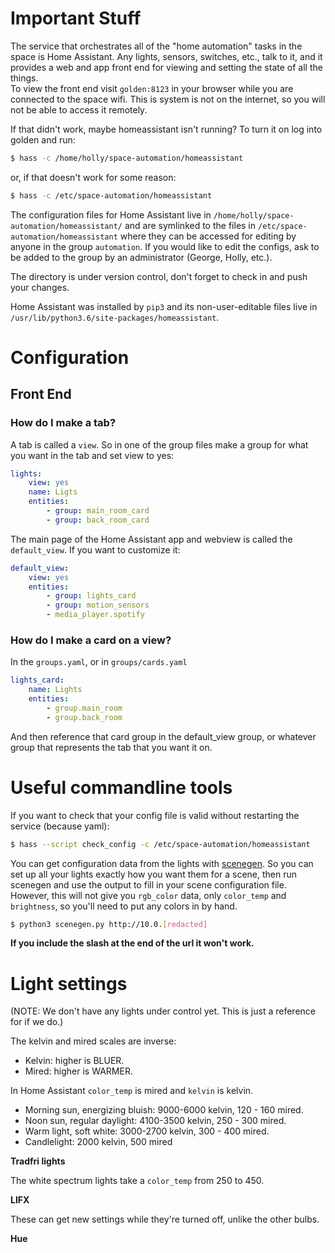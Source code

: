 # Important Stuff

The service that orchestrates all of the "home automation" tasks in the space is Home Assistant.  Any lights, sensors, switches, etc., talk to it, and it provides a web and app front end for viewing and setting the state of all the things.  
To view the front end visit `golden:8123` in your browser while you are connected to the space wifi.  This is system is not on the internet, so you will not be able to access it remotely.

If that didn't work, maybe homeassistant isn't running?  To turn it on log into golden and run:

```bash
$ hass -c /home/holly/space-automation/homeassistant
```

or, if that doesn't work for some reason:

```bash
$ hass -c /etc/space-automation/homeassistant
```

The configuration files for Home Assistant live in `/home/holly/space-automation/homeassistant/` and are symlinked to the files in `/etc/space-automation/homeassistant` where they can be accessed for editing by anyone in the group `automation`.  If you would like to edit the configs, ask to be added to the group by an administrator (George, Holly, etc.).

The directory is under version control, don't forget to check in and push your changes.

Home Assistant was installed by `pip3` and its non-user-editable files live in `/usr/lib/python3.6/site-packages/homeassistant`.

# Configuration

## Front End

### How do I make a tab?

A tab is called a `view`.  So in one of the group files make a group for what you want in the tab and set view to yes:

```yaml
lights:
    view: yes
    name: Ligts
    entities:
        - group: main_room_card
        - group: back_room_card
```

The main page of the Home Assistant app and webview is called the `default_view`.  If you want to customize it:

```yaml
default_view:
    view: yes
    entities:
        - group: lights_card
        - group: motion_sensors
        - media_player.spotify
```

### How do I make a card on a view?

In the `groups.yaml`, or in `groups/cards.yaml`

```yaml
lights_card:
    name: Lights
    entities:
        - group.main_room
        - group.back_room
```

And then reference that card group in the default_view group, or whatever group that represents the tab that you want it on.


# Useful commandline tools

If you want to check that your config file is valid without restarting the service (because yaml):

```bash
$ hass --script check_config -c /etc/space-automation/homeassistant
```

You can get configuration data from the lights with [scenegen](https://github.com/home-assistant/scenegen). So you can set up all your lights exactly how you want them for a scene, then run scenegen and use the output to fill in your scene configuration file.  However, this will not give you `rgb_color` data, only `color_temp` and `brightness`, so you'll need to put any colors in by hand.

```bash
$ python3 scenegen.py http://10.0.[redacted]
```
**If you include the slash at the end of the url it won't work.**


# Light settings

(NOTE:  We don't have any lights under control yet.  This is just a reference for if we do.)

The kelvin and mired scales are inverse:

* Kelvin: higher is BLUER.
* Mired: higher is WARMER.

In Home Assistant `color_temp` is mired and `kelvin` is kelvin.

* Morning sun, energizing bluish: 9000-6000 kelvin, 120 - 160 mired.
* Noon sun, regular daylight: 4100-3500 kelvin, 250 - 300 mired.
* Warm light, soft white: 3000-2700 kelvin, 300 - 400 mired.
* Candlelight: 2000 kelvin, 500 mired

__Tradfri lights__

The white spectrum lights take a `color_temp` from 250 to 450.

__LIFX__

These can get new settings while they're turned off, unlike the other bulbs.

__Hue__

